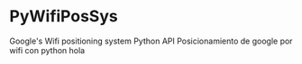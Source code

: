 # PyWifiPosSys
Google's Wifi positioning system Python API
Posicionamiento de google por wifi con python
hola
